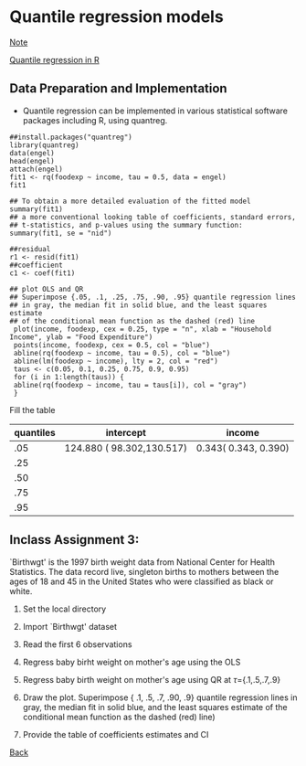 # Quantile regression models

[Note](https://app.box.com/s/jixzb52zc54ibkrthwd8bk4ocirvpgca)

[Quantile regression in R](http://ftp.auckland.ac.nz/software/CRAN/doc/vignettes/quantreg/rq.pdf)

## Data Preparation and Implementation

* Quantile regression can be implemented in various statistical software packages including R, using quantreg.

```{r}
##install.packages("quantreg")
library(quantreg)
data(engel) 
head(engel)
attach(engel)
fit1 <- rq(foodexp ~ income, tau = 0.5, data = engel)
fit1

## To obtain a more detailed evaluation of the fitted model
summary(fit1)
## a more conventional looking table of coefficients, standard errors,
## t-statistics, and p-values using the summary function:
summary(fit1, se = "nid")

##residual
r1 <- resid(fit1)
##coefficient
c1 <- coef(fit1)

## plot OLS and QR
## Superimpose {.05, .1, .25, .75, .90, .95} quantile regression lines
## in gray, the median fit in solid blue, and the least squares estimate
## of the conditional mean function as the dashed (red) line
 plot(income, foodexp, cex = 0.25, type = "n", xlab = "Household Income", ylab = "Food Expenditure")
 points(income, foodexp, cex = 0.5, col = "blue")
 abline(rq(foodexp ~ income, tau = 0.5), col = "blue")
 abline(lm(foodexp ~ income), lty = 2, col = "red")
 taus <- c(0.05, 0.1, 0.25, 0.75, 0.9, 0.95)
 for (i in 1:length(taus)) {
 abline(rq(foodexp ~ income, tau = taus[i]), col = "gray")
 }
```

Fill the table

| quantiles | intercept   |    income                  |
| ------------- | ----------------------- |--------------------- |
| .05   | 124.880 ( 98.302,130.517)    | 0.343( 0.343, 0.390) 
|.25 |   |
|.50  |  |
|.75 |  |
|.95 |  |


## Inclass Assignment 3: 

`Birthwgt' is the 1997 birth weight data from National Center for Health Statistics. 
The data record live, singleton births to mothers between the ages of 18 and 45 in the United States 
who were classified as black or white. 


1) Set the local directory

2) Import `Birthwgt' dataset

3) Read the first 6 observations

4) Regress baby birht weight on mother's age using the OLS

5) Regress baby birth weight on mother's age using QR at $\tau$={.1,.5,.7,.9}

6) Draw the plot. Superimpose { .1, .5, .7, .90, .9} quantile regression lines
 in gray, the median fit in solid blue, and the least squares estimate
 of the conditional mean function as the dashed (red) line)
 
7) Provide the table of coefficients estimates and CI

[Back](https://github.com/gdlc/STAT_COMP/)

